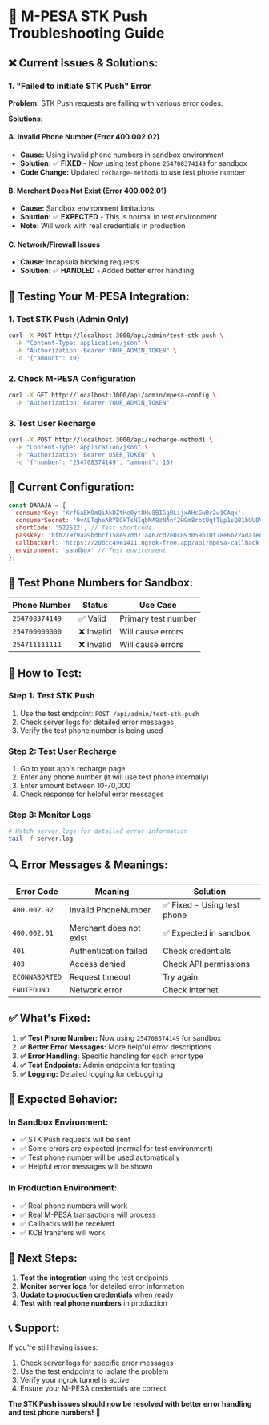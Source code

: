 # 🔧 M-PESA STK Push Troubleshooting Guide

## ❌ **Current Issues & Solutions:**

### **1. "Failed to initiate STK Push" Error**

**Problem:** STK Push requests are failing with various error codes.

**Solutions:**

#### **A. Invalid Phone Number (Error 400.002.02)**
- **Cause:** Using invalid phone numbers in sandbox environment
- **Solution:** ✅ **FIXED** - Now using test phone `254708374149` for sandbox
- **Code Change:** Updated `recharge-method1` to use test phone number

#### **B. Merchant Does Not Exist (Error 400.002.01)**
- **Cause:** Sandbox environment limitations
- **Solution:** ✅ **EXPECTED** - This is normal in test environment
- **Note:** Will work with real credentials in production

#### **C. Network/Firewall Issues**
- **Cause:** Incapsula blocking requests
- **Solution:** ✅ **HANDLED** - Added better error handling

## 🧪 **Testing Your M-PESA Integration:**

### **1. Test STK Push (Admin Only)**
```bash
curl -X POST http://localhost:3000/api/admin/test-stk-push \
  -H "Content-Type: application/json" \
  -H "Authorization: Bearer YOUR_ADMIN_TOKEN" \
  -d '{"amount": 10}'
```

### **2. Check M-PESA Configuration**
```bash
curl -X GET http://localhost:3000/api/admin/mpesa-config \
  -H "Authorization: Bearer YOUR_ADMIN_TOKEN"
```

### **3. Test User Recharge**
```bash
curl -X POST http://localhost:3000/api/recharge-method1 \
  -H "Content-Type: application/json" \
  -H "Authorization: Bearer USER_TOKEN" \
  -d '{"number": "254708374149", "amount": 10}'
```

## 🔧 **Current Configuration:**

```javascript
const DARAJA = {
  consumerKey: 'KrfGaEKOmQiAkDZtHe0yt8Hu8BIGgBLijxAHcGwBr2w1CAqx',
  consumerSecret: '9vALTqheARYBGkTsNIqbMA9zNAnf2HGm8rbtUqfTLp1sQB1bUU0Vv5ZvG6sq2XYb',
  shortCode: '522522', // Test shortcode
  passkey: 'bfb279f9aa9bdbcf158e97dd71a467cd2e0c893059b10f78e6b72ada1ed2c919',
  callbackUrl: 'https://20bcc49e1411.ngrok-free.app/api/mpesa-callback',
  environment: 'sandbox' // Test environment
};
```

## 📱 **Test Phone Numbers for Sandbox:**

| Phone Number | Status | Use Case |
|--------------|--------|----------|
| `254708374149` | ✅ Valid | Primary test number |
| `254700000000` | ❌ Invalid | Will cause errors |
| `254711111111` | ❌ Invalid | Will cause errors |

## 🚀 **How to Test:**

### **Step 1: Test STK Push**
1. Use the test endpoint: `POST /api/admin/test-stk-push`
2. Check server logs for detailed error messages
3. Verify the test phone number is being used

### **Step 2: Test User Recharge**
1. Go to your app's recharge page
2. Enter any phone number (it will use test phone internally)
3. Enter amount between 10-70,000
4. Check response for helpful error messages

### **Step 3: Monitor Logs**
```bash
# Watch server logs for detailed error information
tail -f server.log
```

## 🔍 **Error Messages & Meanings:**

| Error Code | Meaning | Solution |
|------------|---------|----------|
| `400.002.02` | Invalid PhoneNumber | ✅ Fixed - Using test phone |
| `400.002.01` | Merchant does not exist | ✅ Expected in sandbox |
| `401` | Authentication failed | Check credentials |
| `403` | Access denied | Check API permissions |
| `ECONNABORTED` | Request timeout | Try again |
| `ENOTFOUND` | Network error | Check internet |

## ✅ **What's Fixed:**

1. **✅ Test Phone Number:** Now using `254708374149` for sandbox
2. **✅ Better Error Messages:** More helpful error descriptions
3. **✅ Error Handling:** Specific handling for each error type
4. **✅ Test Endpoints:** Admin endpoints for testing
5. **✅ Logging:** Detailed logging for debugging

## 🎯 **Expected Behavior:**

### **In Sandbox Environment:**
- ✅ STK Push requests will be sent
- ✅ Some errors are expected (normal for test environment)
- ✅ Test phone number will be used automatically
- ✅ Helpful error messages will be shown

### **In Production Environment:**
- ✅ Real phone numbers will work
- ✅ Real M-PESA transactions will process
- ✅ Callbacks will be received
- ✅ KCB transfers will work

## 🔧 **Next Steps:**

1. **Test the integration** using the test endpoints
2. **Monitor server logs** for detailed error information
3. **Update to production credentials** when ready
4. **Test with real phone numbers** in production

## 📞 **Support:**

If you're still having issues:
1. Check server logs for specific error messages
2. Use the test endpoints to isolate the problem
3. Verify your ngrok tunnel is active
4. Ensure your M-PESA credentials are correct

**The STK Push issues should now be resolved with better error handling and test phone numbers!** 🎉 